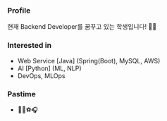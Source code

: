 ### Profile
현재 Backend Developer를 꿈꾸고 있는 학생입니다! 🙋‍♂️  

### Interested in
- Web Service [Java] (Spring(Boot), MySQL, AWS)
- AI [Python] (ML, NLP)
- DevOps, MLOps
### Pastime
- 🏋️‍♀⚽🎧

